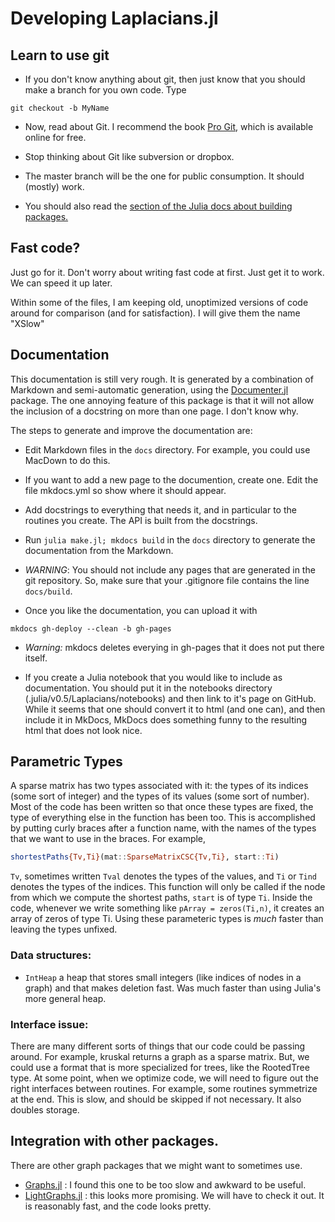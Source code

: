 # Developing Laplacians.jl

## Learn to use git

* If you don't know anything about git, then just know that you should make a branch for you own code.  Type

~~~
git checkout -b MyName
~~~

* Now, read about Git.  I recommend the book [Pro Git](https://git-scm.com/book/en/v2), which is available online for free.

* Stop thinking about Git like subversion or dropbox.

* The master branch will be the one for public consumption. It should (mostly) work.

* You should also read the 
[section of the Julia docs about building packages.](http://docs.julialang.org/en/release-0.4/manual/packages/#package-development)

## Fast code?

Just go for it.
Don't worry about writing fast code at first.
Just get it to work.
We can speed it up later.


Within some of the files, I am keeping old, unoptimized versions of code around for comparison (and for satisfaction).  I will give them the name "XSlow"

## Documentation

This documentation is still very rough.
It is generated by a combination of Markdown and semi-automatic generation, using the [Documenter.jl](https://juliadocs.github.io/Documenter.jl/stable/) package.  The one annoying feature of this package is that it will not allow the inclusion of a docstring on more than one page.  I don't know why.

The steps to generate and improve the documentation are:

* Edit Markdown files in the `docs` directory.  For example, you could use MacDown to do this.
* If you want to add a new page to the documention, create one.  Edit the file mkdocs.yml so show where it should appear.
* Add docstrings to everything that needs it, and in particular to the routines you create.  The API is built from the docstrings. 
* Run `julia make.jl; mkdocs build` in the `docs` directory to generate the documentation from the Markdown.

* *WARNING*: You should not include any pages that are generated in the git repository.  So, make sure that your .gitignore file contains the line `docs/build`.
 
* Once you like the documentation, you can upload it with 

~~~
mkdocs gh-deploy --clean -b gh-pages
~~~

* *Warning:* mkdocs deletes everying in gh-pages that it does not put there itself.

* If you create a Julia notebook that you would like to include as documentation.   You should
   put it in the notebooks directory (.julia/v0.5/Laplacians/notebooks) and then link to it's page on GitHub.  While it seems that one should convert it to html (and one can), and then include it in MkDocs, MkDocs does something funny to the resulting html that does not look nice.




## Parametric Types

A sparse matrix has two types associated with it: the types of its indices (some sort of integer) and the types of its values (some sort of number).  Most of the code has been written so that once these types are fixed, the type of everything else in the function has been too.  This is accomplished by putting curly braces after a function name, with the names of the types that we want to use in the braces.  For example,

~~~julia
shortestPaths{Tv,Ti}(mat::SparseMatrixCSC{Tv,Ti}, start::Ti)
~~~

`Tv`, sometimes written `Tval` denotes the types of the values, and `Ti` or `Tind` denotes the types of the indices.  This function will only be called if the node from which we compute the shortest paths, `start` is of type `Ti`.  Inside the code, whenever we write something like `pArray = zeros(Ti,n)`, it creates an array of zeros of type Ti.  Using these parameteric types is *much* faster than leaving the types unfixed.

### Data structures:

* `IntHeap` a heap that stores small integers (like indices of nodes in a graph) and that makes deletion fast.  Was much faster than using Julia's more general heap.

### Interface issue:
There are many different sorts of things that our code could be passing around.  For example, kruskal returns a graph as a sparse matrix.  But, we could use a format that is more specialized for trees, like the RootedTree type.  At some point, when we optimize code, we will need to figure out the right interfaces between routines.  For example, some routines symmetrize at the end.  This is slow, and should be skipped if not necessary.  It also doubles storage.


## Integration with other packages.

There are other graph packages that we might want to sometimes use.

* [Graphs.jl](http://github.com/JuliaLang/Graphs.jl) : I found this one to be too slow and awkward to be useful.
* [LightGraphs.jl](http://github.com/JuliaGraphs/LightGraphs.jl) : this looks more promising.  We will have to check it out.  It is reasonably fast, and the code looks pretty.

